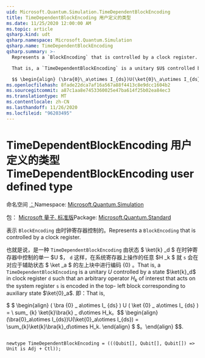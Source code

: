 ```yaml
---
uid: Microsoft.Quantum.Simulation.TimeDependentBlockEncoding
title: TimeDependentBlockEncoding 用户定义的类型
ms.date: 11/25/2020 12:00:00 AM
ms.topic: article
qsharp.kind: udt
qsharp.namespace: Microsoft.Quantum.Simulation
qsharp.name: TimeDependentBlockEncoding
qsharp.summary: >-
  Represents a `BlockEncoding` that is controlled by a clock register.

  That is, a `TimeDependentBlockEncoding` is a unitary $U$ controlled by a state $\ket{k}_d$ in clock register `d` such that an arbitrary operator $H_k$ of interest that acts on the system register `s` is encoded in the top- left block corresponding to auxiliary state $\ket{0}_a$. That is,

  $$ \begin{align} (\bra{0}\_a\otimes I_{ds})U(\ket{0}\_a\otimes I_{ds}) = \sum_{k}\ket{k}\bra{k}\_d\otimes H_k. \end{align} $$.
ms.openlocfilehash: 8fade22dca7af16a567a88f4413c8e9dcc1604b2
ms.sourcegitcommit: a87c1aa8e7453360025e47ba614f25b02ea84ec3
ms.translationtype: MT
ms.contentlocale: zh-CN
ms.lasthandoff: 11/26/2020
ms.locfileid: "96203495"
---
```

# <a name="timedependentblockencoding-user-defined-type"></a><span data-ttu-id="c7cf5-102">TimeDependentBlockEncoding 用户定义的类型</span><span class="sxs-lookup"><span data-stu-id="c7cf5-102">TimeDependentBlockEncoding user defined type</span></span>

<span data-ttu-id="c7cf5-103">命名空间 [：](xref:Microsoft.Quantum.Simulation)</span><span class="sxs-lookup"><span data-stu-id="c7cf5-103">Namespace: [Microsoft.Quantum.Simulation](xref:Microsoft.Quantum.Simulation)</span></span>

<span data-ttu-id="c7cf5-104">包： [Microsoft 量子. 标准版](https://nuget.org/packages/Microsoft.Quantum.Standard)</span><span class="sxs-lookup"><span data-stu-id="c7cf5-104">Package: [Microsoft.Quantum.Standard](https://nuget.org/packages/Microsoft.Quantum.Standard)</span></span>


<span data-ttu-id="c7cf5-105">表示 `BlockEncoding` 由时钟寄存器控制的。</span><span class="sxs-lookup"><span data-stu-id="c7cf5-105">Represents a `BlockEncoding` that is controlled by a clock register.</span></span>

<span data-ttu-id="c7cf5-106">也就是说，是一种 `TimeDependentBlockEncoding` 由状态 $ \ket{k} _d $ 在时钟寄存器中控制的单一 $U $， `d` 这样，在系统寄存器上操作的任意 $H _k $ 就 `s` 会在对应于辅助状态 $ \ket _a $ 的左上块中进行编码 {0} 。</span><span class="sxs-lookup"><span data-stu-id="c7cf5-106">That is, a `TimeDependentBlockEncoding` is a unitary $U$ controlled by a state $\ket{k}_d$ in clock register `d` such that an arbitrary operator $H_k$ of interest that acts on the system register `s` is encoded in the top- left block corresponding to auxiliary state $\ket{0}_a$.</span></span> <span data-ttu-id="c7cf5-107">即：</span><span class="sxs-lookup"><span data-stu-id="c7cf5-107">That is,</span></span>

<span data-ttu-id="c7cf5-108">$ $ \begin{align} ( \bra {0} \_ a\otimes I_ {ds} ) U ( \ket {0} \_ a\otimes I_ {ds} ) = \ sum_ {k} \ket{k}\bra{k} \_ d\otimes H_k。</span><span class="sxs-lookup"><span data-stu-id="c7cf5-108">$$ \begin{align} (\bra{0}\_a\otimes I_{ds})U(\ket{0}\_a\otimes I_{ds}) = \sum_{k}\ket{k}\bra{k}\_d\otimes H_k.</span></span>
<span data-ttu-id="c7cf5-109">\end{align} $ $。</span><span class="sxs-lookup"><span data-stu-id="c7cf5-109">\end{align} $$.</span></span>

```qsharp

newtype TimeDependentBlockEncoding = (((Qubit[], Qubit[], Qubit[]) => Unit is Adj + Ctl));
```

